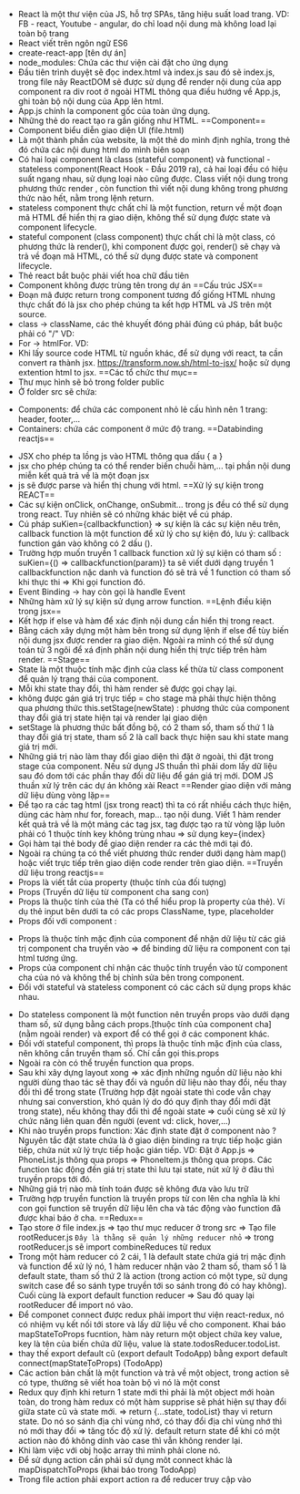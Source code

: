 - React là một thư viện của JS, hỗ trợ SPAs, tăng hiệu suất load trang. VD: FB - react, Youtube - angular, do chỉ load nội dung mà không load lại toàn bộ trang
- React viết trên ngôn ngữ ES6
- create-react-app [tên dự án]
- node_modules:  Chứa các thư viện cài đặt cho ứng dụng
- Đầu tiên trình duyệt sẽ đọc index.html và index.js sau đó sẽ index.js, trong file nãy ReactDOM sẽ được sử dụng để render nội dung của app component ra div root ở ngoài HTML thông qua điều hướng về App.js, ghi toàn bộ nội dung của App lên html.
- App.js chính la component gốc của toàn ứng dụng.
- Những thẻ do react tạo ra gần giống như HTML. 
==Component==
- Component biểu diễn giao diện UI (file.html)
- Là một thành phần của website, là một thẻ do mình định nghĩa, trong thẻ đó chứa các nội dung html do mình biên soạn
- Có hai loại component là class (stateful component) và functional  - stateless component(React Hook - Đầu 2019 ra), cả hai loại đều có hiệu suất ngang nhau, sử dụng loại nào cũng được. Class viết nội dung trong phương thức render , còn function thì viết nội dung không trong phương thức nào hết, nằm trong lệnh return.
- stateless component thực chất chỉ là một function, return về một đoạn mã HTML để hiển thị ra giao diện, không thể sử dụng được state và component lifecycle.
- stateful component (class component) thực chất chỉ là một class, có phương thức là render(), khi component được gọi, render() sẽ chạy và trả về đoạn mã HTML, có thể sử dụng được state và component lifecycle.
- Thẻ react bắt buộc phải viết hoa chữ đầu tiên
- Component không được trùng tên trong dự án
==Cấu trúc JSX==
- Đoạn mã được return trong component tương đố giống HTML nhưng thực chất đó là jsx cho phép chúng ta kết hợp HTML và JS trên một source.
- class -> className, các thẻ khuyết đóng phải đúng cú pháp, bắt buộc phải có "/" VD: <img />
- For -> htmlFor. VD: <label htmlFor="dangnhap"></label>
- Khi lấy source code HTML từ nguồn khác, để sử dụng với react, ta cần convert ra thành jsx. https://transform.now.sh/html-to-jsx/ hoặc sử dụng extention html to jsx.
==Các tổ chức thư mục==
- Thư mục hình sẽ bỏ trong folder public
- Ở folder src sẽ chứa: 
+ Components: để chứa các component nhỏ lẻ cấu hình nên 1 trang: header, footer,...
+ Containers: chứa các component ở mức độ trang.
==Databinding reactjs==
- JSX cho phép ta lồng js vào HTML thông qua dấu { a }
- jsx cho phép chúng ta có thể render biến chuỗi hàm,... tại phần nội dung miễn kết quả trả về là một đoạn jsx
- js sẽ được parse và hiển thị chung với html.
==Xử lý sự kiện trong REACT==
- Các sự kiện onClick, onChange, onSubmit... trong js đều có thể sử dụng trong react. Tuy nhiên sẽ có những khác biệt về cú pháp.
- Cú pháp suKien={callbackfunction} => sự kiện là các sự kiện nêu trên, callback function là một function để xử lý cho sự kiện đó, lưu ý: callback function gán vào không có 2 dấu ().
- Trường hợp muốn truyền 1 callback function xử lý sự kiện có tham số : suKien={() => callbackfunction(param)} ta sẽ viết dưới dạng truyền 1 callbackfunction nặc danh và function đó sẽ trả về 1 function có tham số khi thực thi => Khi gọi function đó.
- Event Binding -> hay còn gọi là handle Event
- Những hàm xử lý sự kiện sử dụng arrow function.
==Lệnh điều kiện trong jsx==
- Kết hợp if else và hàm để xác định nội dung cần hiển thị trong react.
- Bằng cách xây dựng một hàm bên trong sử dụng lệnh if else để tùy biến nội dung jsx được render ra giao diện. Ngoài ra mình có thể sử dụng toán tử 3 ngôi để xá định phần nội dung hiển thị trực tiếp trên hàm render.
==Stage==
- State là một thuộc tính mặc định của class kế thừa từ class component để quản lý trạng thái của component. 
- Mỗi khi state thay đổi, thì hàm render sẽ được gọi chạy lại.
- không được gán giá trị trực tiếp = cho stage mà phải thực hiện thông qua phương thức this.setStage(newState) : phương thức của component thay đổi giá trị state hiện tại và render lại giao diện
- setStage là phương thức bất đồng bộ, có 2 tham số, tham số thứ 1 là thay đổi giá trị state, tham số 2 là call back thực hiện sau khi state mang giá trị mới.
- Những giá trị nào làm thay đổi giao diện thì đặt ở ngoài, thì đặt trong stage của component. Nếu sử dụng JS thuần thì phải dom lấy dữ liệu sau đó dom tới các phần thay đổi dữ liệu để gán giá trị mới. DOM JS thuần xử lý trên các dự án không xài React
==Render giao diện với mảng dữ liệu dùng vòng lặp==
- Để tạo ra các tag html (jsx trong react) thì ta có rất nhiều cách thực hiện, dùng các hàm như for, foreach, map... tạo nội dung. Viết 1 hàm render kết quả trả về là một mảng các tag jsx, tag được tạo ra từ vòng lặp luôn phải có 1 thuộc tính key không trùng nhau => sử dụng key={index}
- Gọi hàm tại thẻ body để giao diện render ra các thẻ mới tại đó.
- Ngoài ra chúng ta có thể viết phương thức render dưới dạng hàm map() hoặc viết trực tiếp trên giao diện code render trên giao diện.
==Truyền dữ liệu trong reactjs==
- Props là viết tắt của property (thuộc tính của đối tượng)
- Props (Truyền dữ liệu từ component cha sang con)
- Props là thuộc tính của thẻ (Ta có thể hiểu prop là property của thẻ). Ví dụ thẻ input bên dưới ta có các props ClassName, type, placeholder
- Props đối với component :
+ Props là thuộc tính mặc định của component để nhận dữ liệu từ các giá trị component cha truyền vào => để binding dữ liệu ra component con tại html tương ứng.
+ Props của component chỉ nhận các thuộc tính truyền vào từ component cha của nó và không thể bị chỉnh sửa bên trong component.
+ Đối với stateful và stateless component có các cách sử dụng props khác nhau. 
- Do stateless component là một function nên truyền props vào dưới dạng tham số, sử dụng bằng cách props.[thuộc tính của component cha] (nằm ngoài render) và export để có thể gọi ở các component khác.
- Đối với stateful component, thì props là thuộc tính mặc định của class, nên không cần truyền tham số. Chí cần gọi this.props
- Ngoài ra còn có thể truyền function qua props.
- Sau khi xây dựng layout xong => xác định những nguồn dữ liệu nào khi người dùng thao tác sẽ thay đổi và nguồn dữ liệu nào thay đổi, nếu thay đổi thì để trong state (Trường hợp đặt ngoài state thì code vẫn chạy nhưng sai converstion, khó quản lý do đó quy định thay đổi mới đặt trong state), nếu không thay đổi thì để ngoài state => cuối cùng sẽ xử lý chức năng liên quan đến người (event vd: click, hover,...)
- Khi nào truyền props function: Xác định state đặt ở component nào ? Nguyên tắc đặt state chứa  là ở giao diện binding ra trực tiếp hoặc gián tiếp, chứa nút xử lý trực tiếp hoặc gián tiếp. VD: Đặt ở App.js => PhoneList.js thông qua props => PhoneItem.js thông qua props. Các function tác động đến giá trị state thì lưu tại state, nút xử lý ở đâu thì truyền props tới đó.
- Những giá trị nào mà tính toán được sẽ không đưa vào lưu trữ
- Trường hợp truyền function là truyền props từ con lên cha nghĩa là khi con gọi function sẽ truyền dữ liệu lên cha và tác động vào function đã được khai báo ở cha.
==Redux==
- Tạo store ở file index.js => tạo thư mục reducer ở trong src => Tạo file rootReducer.js `Đây là thằng sẽ quản lý những reducer nhỏ` => trong rootReducer.js sẽ import combineReduces từ redux
- Trong một hàm reducer có 2 cái, 1 là default state chứa giá trị mặc định và function để xử lý nó, 1 hàm reducer nhận vào 2 tham số, tham số 1 là default state, tham số thứ 2 là action (trong action có một type, sử dụng switch case để so sánh type truyền tới so sánh trong đó có hay không). Cuối cùng là export default function reducer => Sau đó quay lại rootReducer để import nó vào.
- Để componet connect được redux phải import thư viện react-redux, nó có nhiệm vụ kết nối tới store và lấy dữ liệu về cho component. Khai báo mapStateToProps fucntion, hàm này return một object chứa key value, key là tên của biến chứa dữ liệu, value là state.todosReducer.todoList.
- thay thế export default cũ (export default TodoApp) bằng export default connect(mapStateToProps) (TodoApp)
- Các action bản chất là một function và trả về một object, trong action sẽ có type, thường sẽ viết hoa toàn bộ vì nó là một const
- Redux quy định khi return 1 state mới thì phải là một object mới hoàn toàn, do trong hàm redux có một hàm supprise sẽ phát hiện sự thay đổi giữa state cũ và state mới. => return {...state, todoList} thay vì return state. Do nó so sánh địa chỉ vùng nhớ, có thay đổi địa chỉ vùng nhớ thì nó mới thay đổi => tăng tốc độ xử lý. default return state để khi có một action nào đó không dính vào case thì vẫn không render lại.
- Khi làm việc với obj hoặc array thì mình phải clone nó.
- Để sử dụng action cần phải sử dụng môt connect khác là mapDispatchToProps (khai báo trong TodoApp)
- Trong file action phải export action ra để reducer truy cập vào